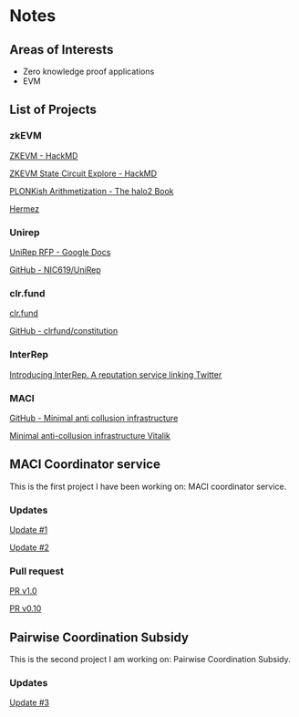 # Notes
## Areas of Interests
* Zero knowledge proof applications 
* EVM 

## List of Projects
### zkEVM
[ZKEVM - HackMD](https://hackmd.io/Hy_nqH4yTOmjjS9nbOArgw#Introduction)

[ZKEVM State Circuit Explore - HackMD](https://hackmd.io/Nwd0e5AgTVSBWRQlp-Ving)

[PLONKish Arithmetization - The halo2 Book](https://zcash.github.io/halo2/concepts/arithmetization.html)

[Hermez](https://blog.hermez.io/introducing-hermez-zkevm/)

### Unirep
[UniRep RFP - Google Docs](https://docs.google.com/document/d/1gJMqbUj4OnW7NS9ilss8EsUp_USkDIQ_jopHOM_7tgQ/edit)

[GitHub - NIC619/UniRep](https://github.com/NIC619/UniRep)


### clr.fund
[clr.fund](https://clr.fund)

[GitHub - clrfund/constitution](https://github.com/clrfund/constitution)

### InterRep
[Introducing InterRep. A reputation service linking Twitter](https://jaygraber.medium.com/introducing-interrep-255d3f56682)

### MACI
[GitHub - Minimal anti collusion infrastructure](https://github.com/appliedzkp/maci)

[Minimal anti-collusion infrastructure  Vitalik](https://ethresear.ch/t/minimal-anti-collusion-infrastructure/5413)


## MACI Coordinator service
This is the first project I have been working on: MACI coordinator service.

### Updates
[Update #1](https://hackmd.io/@TTvN7fKGSjCtpmxVXx1RWw/ByQb3rZHt)

[Update #2](https://hackmd.io/AEp-d1OBTl-sDF3ZrAEztQ)

### Pull request
[PR v1.0](https://github.com/appliedzkp/maci/pull/327)

[PR v0.10](https://github.com/appliedzkp/maci/pull/338)

## Pairwise Coordination Subsidy
This is the second project I am working on: Pairwise Coordination Subsidy.

### Updates 
[Update #3](https://hackmd.io/Lzgpl9owRA2W1FQFVNsIwQ)
